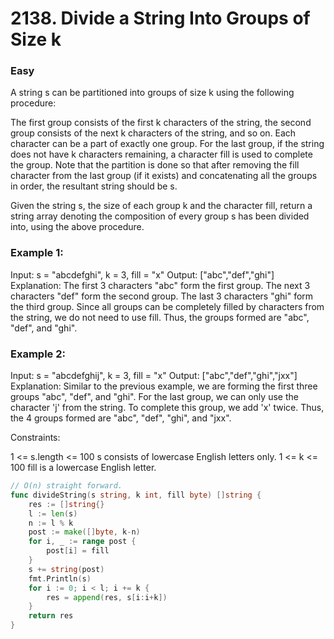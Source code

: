 # 2138. Divide a String Into Groups of Size k

### Easy

A string s can be partitioned into groups of size k using the following procedure:

The first group consists of the first k characters of the string, the second group consists of the next k characters of the string, and so on. Each character can be a part of exactly one group.
For the last group, if the string does not have k characters remaining, a character fill is used to complete the group.
Note that the partition is done so that after removing the fill character from the last group (if it exists) and concatenating all the groups in order, the resultant string should be s.

Given the string s, the size of each group k and the character fill, return a string array denoting the composition of every group s has been divided into, using the above procedure.

### Example 1:

Input: s = "abcdefghi", k = 3, fill = "x"
Output: ["abc","def","ghi"]
Explanation:
The first 3 characters "abc" form the first group.
The next 3 characters "def" form the second group.
The last 3 characters "ghi" form the third group.
Since all groups can be completely filled by characters from the string, we do not need to use fill.
Thus, the groups formed are "abc", "def", and "ghi".

### Example 2:

Input: s = "abcdefghij", k = 3, fill = "x"
Output: ["abc","def","ghi","jxx"]
Explanation:
Similar to the previous example, we are forming the first three groups "abc", "def", and "ghi".
For the last group, we can only use the character 'j' from the string. To complete this group, we add 'x' twice.
Thus, the 4 groups formed are "abc", "def", "ghi", and "jxx".

Constraints:

1 <= s.length <= 100
s consists of lowercase English letters only.
1 <= k <= 100
fill is a lowercase English letter.

```go
// O(n) straight forward.
func divideString(s string, k int, fill byte) []string {
	res := []string{}
	l := len(s)
	n := l % k
	post := make([]byte, k-n)
	for i, _ := range post {
		post[i] = fill
	}
	s += string(post)
	fmt.Println(s)
	for i := 0; i < l; i += k {
		res = append(res, s[i:i+k])
	}
	return res
}
```